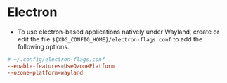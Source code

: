 # Electron

- To use electron-based applications natively under Wayland, create or edit the file `${XDG_CONFIG_HOME}/electron-flags.conf` to add the following options.

```conf
# ~/.config/electron-flags.conf
--enable-features=UseOzonePlatform
--ozone-platform=wayland
```
